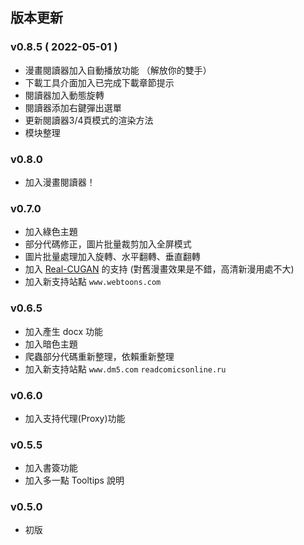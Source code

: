 ## 版本更新

### v0.8.5 ( 2022-05-01 )

- 漫畫閱讀器加入自動播放功能 （解放你的雙手）
- 下載工具介面加入已完成下載章節提示
- 閱讀器加入動態旋轉
- 閱讀器添加右鍵彈出選單
- 更新閱讀器3/4頁模式的渲染方法
- 模块整理

### v0.8.0

- 加入漫畫閱讀器！

### v0.7.0

- 加入綠色主題
- 部分代碼修正，圖片批量裁剪加入全屏模式
- 圖片批量處理加入旋轉、水平翻轉、垂直翻轉
- 加入 [Real-CUGAN](https://github.com/nihui/realcugan-ncnn-vulkan) 的支持 (對舊漫畫效果是不錯，高清新漫用處不大)
- 加入新支持站點 `www.webtoons.com`

### v0.6.5

- 加入產生 docx 功能
- 加入暗色主題
- 爬蟲部分代碼重新整理，依賴重新整理
- 加入新支持站點 `www.dm5.com` `readcomicsonline.ru`

### v0.6.0

- 加入支持代理(Proxy)功能

### v0.5.5

- 加入書簽功能
- 加入多一點 Tooltips 說明

### v0.5.0

- 初版